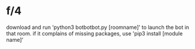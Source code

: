 # f/4

download and run 'python3 botbotbot.py [roomname]' to launch the bot in that room. if it complains of missing packages, use 'pip3 install [module name]'
